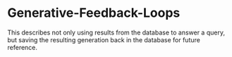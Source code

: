 # Generative-Feedback-Loops
This describes not only using results from the database to answer a query, but saving the resulting generation back in the database for future reference.
